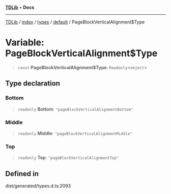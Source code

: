 [**TDLib**](../../../../../../README.md) • **Docs**

***

[TDLib](../../../../../../modules.md) / [index](../../../../../README.md) / [types](../../../README.md) / [default](../README.md) / PageBlockVerticalAlignment$Type

# Variable: PageBlockVerticalAlignment$Type

> `const` **PageBlockVerticalAlignment$Type**: `Readonly`\<`object`\>

## Type declaration

### Bottom

> `readonly` **Bottom**: `"pageBlockVerticalAlignmentBottom"`

### Middle

> `readonly` **Middle**: `"pageBlockVerticalAlignmentMiddle"`

### Top

> `readonly` **Top**: `"pageBlockVerticalAlignmentTop"`

## Defined in

dist/generated/types.d.ts:2093
